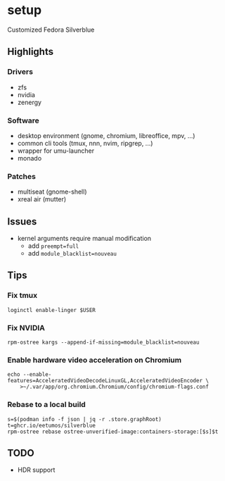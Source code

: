 setup
=====
Customized Fedora Silverblue


Highlights
----------
### Drivers
- zfs
- nvidia
- zenergy

### Software
- desktop environment (gnome, chromium, libreoffice, mpv, ...)
- common cli tools (tmux, nnn, nvim, ripgrep, ...)
- wrapper for umu-launcher
- monado

### Patches
- multiseat (gnome-shell)
- xreal air (mutter)


Issues
------
- kernel arguments require manual modification
  - add `preempt=full`
  - add `module_blacklist=nouveau`


Tips
----
### Fix tmux
```
loginctl enable-linger $USER
```

### Fix NVIDIA
```
rpm-ostree kargs --append-if-missing=module_blacklist=nouveau
```

### Enable hardware video acceleration on Chromium
```
echo --enable-features=AcceleratedVideoDecodeLinuxGL,AcceleratedVideoEncoder \
    >~/.var/app/org.chromium.Chromium/config/chromium-flags.conf
```

### Rebase to a local build
```
s=$(podman info -f json | jq -r .store.graphRoot)
t=ghcr.io/eetumos/silverblue
rpm-ostree rebase ostree-unverified-image:containers-storage:[$s]$t
```


TODO
----
- HDR support
